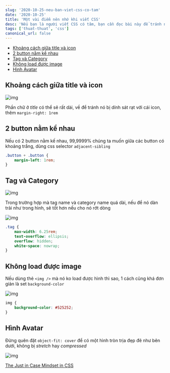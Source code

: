 ```yaml
---
slug: '2020-10-25-neu-ban-viet-css-co-tam'
date: '2020-10-25'
title: 'Một vài điểm nên nhớ khi viết CSS'
desc: 'Nếu bạn là người viết CSS có tâm, bạn cần đọc bài này để tránh những lỗi edge case khi viết CSS'
tags: ['thuat-thuat', 'css']
canonical_url: false
---
```


<!-- TOC -->

- [Khoảng cách giữa title và icon](#khoảng-cách-giữa-title-và-icon)
- [2 button nằm kề nhau](#2-button-nằm-kề-nhau)
- [Tag và Category](#tag-và-category)
- [Không load được image](#không-load-được-image)
- [Hình Avatar](#hình-avatar)

<!-- /TOC -->

## Khoảng cách giữa title và icon

![img](https://ishadeed.com/assets/just-in-case/just-in-case-1.png)

Phần chữ ở *title* có thể sẽ rất dài, về để tránh nó bị dính sát rạt với cái icon, thêm `margin-right: 1rem`

## 2 button nằm kề nhau

Nếu có 2 button nằm kế nhau, 99,9999% chúng ta muốn giữa các button có khoảng trắng, dùng css selector `adjacent-sibling`

```css
.button + .button {
    margin-left: 1rem;
}
```

## Tag và Category

![img](https://ishadeed.com/assets/just-in-case/just-in-case-3.png)

Trong trường hợp mà tag name và category name quá dài, nếu để nó dàn trải như trong hình, sẽ tốt hơn nếu cho nó rớt dòng

![img](https://ishadeed.com/assets/just-in-case/just-in-case-3-1.png)

```css
.tag {
    max-width: 6.25rem;
    text-overflow: ellipsis;
    overflow: hidden;
    white-space: nowrap;
}
```

## Không load được image

Nếu dùng thẻ `<img />` mà nó ko load được hình thì sao, 1 cách cũng khá đơn giản là set `background-color`

![img](https://ishadeed.com/assets/just-in-case/just-in-case-5.png)

```css
img {
    background-color: #525252;
}
```

## Hình Avatar

Đừng quên đặt `object-fit: cover` để có một hình tròn trịa đẹp đẽ như bên dưới, không bị *stretch* hay *compressed*

![img](https://ishadeed.com/assets/just-in-case/just-in-case-6.png)



[The Just in Case Mindset in CSS](https://ishadeed.com/article/the-just-in-case-mindset-css/)